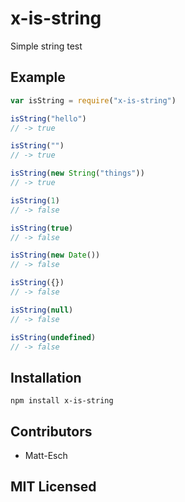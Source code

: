 # x-is-string

Simple string test

## Example

```js
var isString = require("x-is-string")

isString("hello")
// -> true

isString("")
// -> true

isString(new String("things"))
// -> true

isString(1)
// -> false

isString(true)
// -> false

isString(new Date())
// -> false

isString({})
// -> false

isString(null)
// -> false

isString(undefined)
// -> false
```

## Installation

`npm install x-is-string`

## Contributors

 - Matt-Esch

## MIT Licensed
